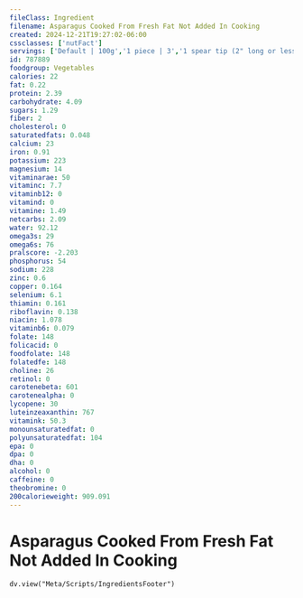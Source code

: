 ```yaml
---
fileClass: Ingredient
filename: Asparagus Cooked From Fresh Fat Not Added In Cooking
created: 2024-12-21T19:27:02-06:00
cssclasses: ['nutFact']
servings: ['Default | 100g','1 piece | 3','1 spear tip (2" long or less) | 3','1 small spear (5" long or less) | 11','1 medium spear (5-1/4" to 7" long) | 15','1 large spear (7-1/4" to 8-1/2" long) | 19','1 extra large spear (8-3/4" to 10" long) | 23','1 cup | 180','1 oz, raw (yield after cooking) | 14']
id: 787889
foodgroup: Vegetables
calories: 22
fat: 0.22
protein: 2.39
carbohydrate: 4.09
sugars: 1.29
fiber: 2
cholesterol: 0
saturatedfats: 0.048
calcium: 23
iron: 0.91
potassium: 223
magnesium: 14
vitaminarae: 50
vitaminc: 7.7
vitaminb12: 0
vitamind: 0
vitamine: 1.49
netcarbs: 2.09
water: 92.12
omega3s: 29
omega6s: 76
pralscore: -2.203
phosphorus: 54
sodium: 228
zinc: 0.6
copper: 0.164
selenium: 6.1
thiamin: 0.161
riboflavin: 0.138
niacin: 1.078
vitaminb6: 0.079
folate: 148
folicacid: 0
foodfolate: 148
folatedfe: 148
choline: 26
retinol: 0
carotenebeta: 601
carotenealpha: 0
lycopene: 30
luteinzeaxanthin: 767
vitamink: 50.3
monounsaturatedfat: 0
polyunsaturatedfat: 104
epa: 0
dpa: 0
dha: 0
alcohol: 0
caffeine: 0
theobromine: 0
200calorieweight: 909.091
---
```


# Asparagus Cooked From Fresh Fat Not Added In Cooking

```dataviewjs
dv.view("Meta/Scripts/IngredientsFooter")
```